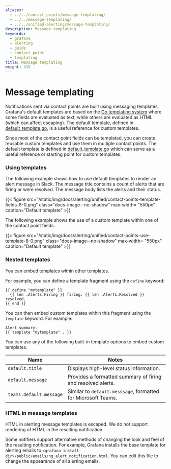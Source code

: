 ```yaml
---
aliases:
  - ../../contact-points/message-templating/
  - ../../message-templating/
  - ../../unified-alerting/message-templating/
description: Message templating
keywords:
  - grafana
  - alerting
  - guide
  - contact point
  - templating
title: Message templating
weight: 415
---
```


# Message templating

Notifications sent via contact points are built using messaging templates. Grafana's default templates are based on the [Go templating system](https://golang.org/pkg/text/template) where some fields are evaluated as text, while others are evaluated as HTML (which can affect escaping). The default template, defined in [default_template.go](https://github.com/grafana/alerting/blob/main/alerting/notifier/channels/default_template.go), is a useful reference for custom templates.

Since most of the contact point fields can be templated, you can create reusable custom templates and use them in multiple contact points. The default template is defined in [default_template.go](https://github.com/grafana/alerting/blob/main/alerting/notifier/channels/default_template.go) which can serve as a useful reference or starting point for custom templates.

### Using templates

The following example shows how to use default templates to render an alert message in Slack. The message title contains a count of alerts that are firing or were resolved. The message body lists the alerts and their status.

{{< figure src="/static/img/docs/alerting/unified/contact-points-template-fields-8-0.png" class="docs-image--no-shadow" max-width= "550px" caption="Default template" >}}

The following example shows the use of a custom template within one of the contact point fields.

{{< figure src="/static/img/docs/alerting/unified/contact-points-use-template-8-0.png" class="docs-image--no-shadow" max-width= "550px" caption="Default template" >}}

### Nested templates

You can embed templates within other templates.

For example, you can define a template fragment using the `define` keyword:

```
{{ define "mytemplate" }}
  {{ len .Alerts.Firing }} firing. {{ len .Alerts.Resolved }} resolved.
{{ end }}
```

You can then embed custom templates within this fragment using the `template` keyword. For example:

```
Alert summary:
{{ template "mytemplate" . }}
```

You can use any of the following built-in template options to embed custom templates.

| Name                    | Notes                                                         |
| ----------------------- | ------------------------------------------------------------- |
| `default.title`         | Displays high-level status information.                       |
| `default.message`       | Provides a formatted summary of firing and resolved alerts.   |
| `teams.default.message` | Similar to `default.messsage`, formatted for Microsoft Teams. |

### HTML in message templates

HTML in alerting message templates is escaped. We do not support rendering of HTML in the resulting notification.

Some notifiers support alternative methods of changing the look and feel of the resulting notification. For example, Grafana installs the base template for alerting emails to `<grafana-install-dir>/public/emails/ng_alert_notification.html`. You can edit this file to change the appearance of all alerting emails.
